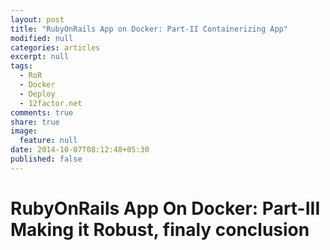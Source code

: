 ```yaml
---
layout: post
title: "RubyOnRails App on Docker: Part-II Containerizing App"
modified: null
categories: articles
excerpt: null
tags: 
  - RoR
  - Docker
  - Deploy
  - 12factor.net
comments: true
share: true
image: 
  feature: null
date: 2014-10-07T08:12:48+05:30
published: false
---
```



RubyOnRails App On Docker: Part-III Making it Robust, finaly conclusion
===============